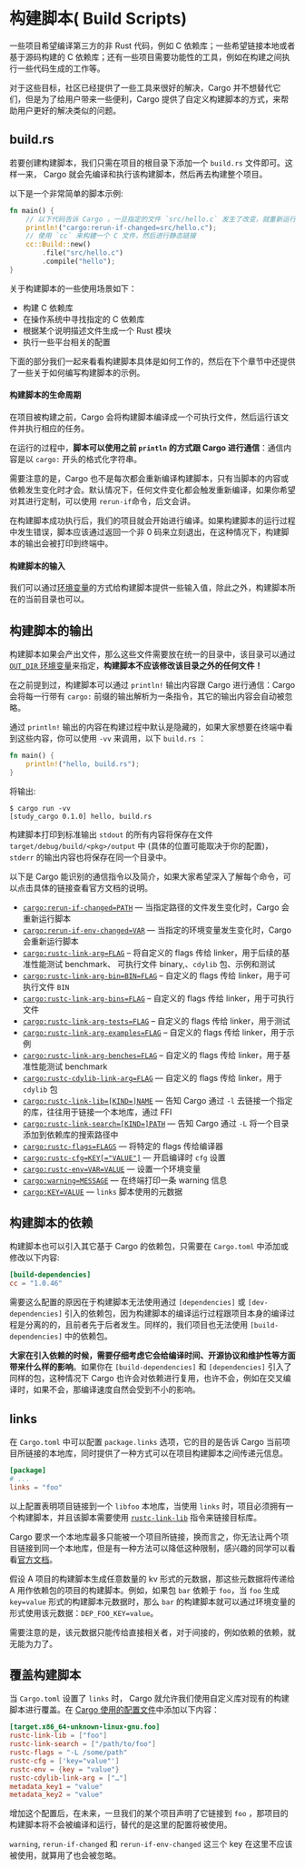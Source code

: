 # 构建脚本( Build Scripts)

一些项目希望编译第三方的非 Rust 代码，例如 C 依赖库；一些希望链接本地或者基于源码构建的 C 依赖库；还有一些项目需要功能性的工具，例如在构建之间执行一些代码生成的工作等。

对于这些目标，社区已经提供了一些工具来很好的解决，Cargo 并不想替代它们，但是为了给用户带来一些便利，Cargo 提供了自定义构建脚本的方式，来帮助用户更好的解决类似的问题。

## build.rs

若要创建构建脚本，我们只需在项目的根目录下添加一个 `build.rs` 文件即可。这样一来， Cargo 就会先编译和执行该构建脚本，然后再去构建整个项目。

以下是一个非常简单的脚本示例:

```rust
fn main() {
    // 以下代码告诉 Cargo ，一旦指定的文件 `src/hello.c` 发生了改变，就重新运行当前的构建脚本
    println!("cargo:rerun-if-changed=src/hello.c");
    // 使用 `cc` 来构建一个 C 文件，然后进行静态链接
    cc::Build::new()
        .file("src/hello.c")
        .compile("hello");
}
```

关于构建脚本的一些使用场景如下：

- 构建 C 依赖库
- 在操作系统中寻找指定的 C 依赖库
- 根据某个说明描述文件生成一个 Rust 模块
- 执行一些平台相关的配置

下面的部分我们一起来看看构建脚本具体是如何工作的，然后在下个章节中还提供了一些关于如何编写构建脚本的示例。



#### 构建脚本的生命周期

在项目被构建之前，Cargo 会将构建脚本编译成一个可执行文件，然后运行该文件并执行相应的任务。

在运行的过程中，**脚本可以使用之前 `println` 的方式跟 Cargo 进行通信**：通信内容是以 `cargo:` 开头的格式化字符串。

需要注意的是，Cargo 也不是每次都会重新编译构建脚本，只有当脚本的内容或依赖发生变化时才会。默认情况下，任何文件变化都会触发重新编译，如果你希望对其进行定制，可以使用 `rerun-if`命令，后文会讲。

在构建脚本成功执行后，我们的项目就会开始进行编译。如果构建脚本的运行过程中发生错误，脚本应该通过返回一个非 0 码来立刻退出，在这种情况下，构建脚本的输出会被打印到终端中。

#### 构建脚本的输入

我们可以通过[环境变量](https://doc.rust-lang.org/stable/cargo/reference/environment-variables.html#environment-variables-cargo-sets-for-build-scripts)的方式给构建脚本提供一些输入值，除此之外，构建脚本所在的当前目录也可以。

## 构建脚本的输出

构建脚本如果会产出文件，那么这些文件需要放在统一的目录中，该目录可以通过 [`OUT_DIR` 环境变量](https://doc.rust-lang.org/stable/cargo/reference/environment-variables.html#environment-variables-cargo-sets-for-build-scripts)来指定，**构建脚本不应该修改该目录之外的任何文件！**

在之前提到过，构建脚本可以通过 `println!` 输出内容跟 Cargo 进行通信：Cargo 会将每一行带有 `cargo:` 前缀的输出解析为一条指令，其它的输出内容会自动被忽略。

通过 `println!` 输出的内容在构建过程中默认是隐藏的，如果大家想要在终端中看到这些内容，你可以使用 `-vv` 来调用，以下 `build.rs` ：

```rust
fn main() {
    println!("hello, build.rs");
}
```

将输出:

```shell
$ cargo run -vv
[study_cargo 0.1.0] hello, build.rs
```

构建脚本打印到标准输出 `stdout` 的所有内容将保存在文件 `target/debug/build/<pkg>/output` 中 (具体的位置可能取决于你的配置)，`stderr` 的输出内容也将保存在同一个目录中。

以下是 Cargo 能识别的通信指令以及简介，如果大家希望深入了解每个命令，可以点击具体的链接查看官方文档的说明。

- [`cargo:rerun-if-changed=PATH`](https://doc.rust-lang.org/stable/cargo/reference/build-scripts.html#rerun-if-changed) — 当指定路径的文件发生变化时，Cargo 会重新运行脚本
- [`cargo:rerun-if-env-changed=VAR`](https://doc.rust-lang.org/stable/cargo/reference/build-scripts.html#rerun-if-env-changed) — 当指定的环境变量发生变化时，Cargo 会重新运行脚本
- [`cargo:rustc-link-arg=FLAG`](https://doc.rust-lang.org/stable/cargo/reference/build-scripts.html#rustc-link-arg) – 将自定义的 flags 传给 linker，用于后续的基准性能测试 benchmark、 可执行文件 binary,、`cdylib` 包、示例和测试
- [`cargo:rustc-link-arg-bin=BIN=FLAG`](https://doc.rust-lang.org/stable/cargo/reference/build-scripts.html#rustc-link-arg-bin) – 自定义的 flags 传给 linker，用于可执行文件 `BIN`
- [`cargo:rustc-link-arg-bins=FLAG`](https://doc.rust-lang.org/stable/cargo/reference/build-scripts.html#rustc-link-arg-bins) – 自定义的 flags 传给 linker，用于可执行文件
- [`cargo:rustc-link-arg-tests=FLAG`](https://doc.rust-lang.org/stable/cargo/reference/build-scripts.html#rustc-link-arg-tests) – 自定义的 flags 传给 linker，用于测试
- [`cargo:rustc-link-arg-examples=FLAG`](https://doc.rust-lang.org/stable/cargo/reference/build-scripts.html#rustc-link-arg-examples) – 自定义的 flags 传给 linker，用于示例
- [`cargo:rustc-link-arg-benches=FLAG`](https://doc.rust-lang.org/stable/cargo/reference/build-scripts.html#rustc-link-arg-benches) – 自定义的 flags 传给 linker，用于基准性能测试 benchmark
- [`cargo:rustc-cdylib-link-arg=FLAG`](https://doc.rust-lang.org/stable/cargo/reference/build-scripts.html#rustc-cdylib-link-arg) — 自定义的 flags 传给 linker，用于 `cdylib` 包
- [`cargo:rustc-link-lib=[KIND=]NAME`](https://doc.rust-lang.org/stable/cargo/reference/build-scripts.html#rustc-link-lib) — 告知 Cargo 通过 `-l` 去链接一个指定的库，往往用于链接一个本地库，通过 FFI
- [`cargo:rustc-link-search=[KIND=]PATH`](https://doc.rust-lang.org/stable/cargo/reference/build-scripts.html#rustc-link-search) — 告知 Cargo 通过 `-L` 将一个目录添加到依赖库的搜索路径中
- [`cargo:rustc-flags=FLAGS`](https://doc.rust-lang.org/stable/cargo/reference/build-scripts.html#rustc-flags) — 将特定的 flags 传给编译器
- [`cargo:rustc-cfg=KEY[="VALUE"]`](https://doc.rust-lang.org/stable/cargo/reference/build-scripts.html#rustc-cfg) — 开启编译时 `cfg` 设置
- [`cargo:rustc-env=VAR=VALUE`](https://doc.rust-lang.org/stable/cargo/reference/build-scripts.html#rustc-env) — 设置一个环境变量
- [`cargo:warning=MESSAGE`](https://doc.rust-lang.org/stable/cargo/reference/build-scripts.html#cargo-warning) — 在终端打印一条 warning 信息
- [`cargo:KEY=VALUE`](https://doc.rust-lang.org/stable/cargo/reference/build-scripts.html#the-links-manifest-key) — `links` 脚本使用的元数据

## 构建脚本的依赖

构建脚本也可以引入其它基于 Cargo 的依赖包，只需要在 `Cargo.toml` 中添加或修改以下内容:

```toml
[build-dependencies]
cc = "1.0.46"
```

需要这么配置的原因在于构建脚本无法使用通过 `[dependencies]` 或 `[dev-dependencies]` 引入的依赖包，因为构建脚本的编译运行过程跟项目本身的编译过程是分离的的，且前者先于后者发生。同样的，我们项目也无法使用 `[build-dependencies]` 中的依赖包。

**大家在引入依赖的时候，需要仔细考虑它会给编译时间、开源协议和维护性等方面带来什么样的影响**。如果你在 `[build-dependencies]` 和 `[dependencies]` 引入了同样的包，这种情况下 Cargo 也许会对依赖进行复用，也许不会，例如在交叉编译时，如果不会，那编译速度自然会受到不小的影响。

## links

在 `Cargo.toml` 中可以配置 `package.links` 选项，它的目的是告诉 Cargo 当前项目所链接的本地库，同时提供了一种方式可以在项目构建脚本之间传递元信息。

```toml
[package]
# ...
links = "foo"
```

以上配置表明项目链接到一个 `libfoo` 本地库，当使用 `links` 时，项目必须拥有一个构建脚本，并且该脚本需要使用 [`rustc-link-lib`](https://doc.rust-lang.org/stable/cargo/reference/build-scripts.html#rustc-link-lib) 指令来链接目标库。

Cargo 要求一个本地库最多只能被一个项目所链接，换而言之，你无法让两个项目链接到同一个本地库，但是有一种方法可以降低这种限制，感兴趣的同学可以看看[官方文档](https://doc.rust-lang.org/stable/cargo/reference/build-scripts.html#-sys-packages)。

假设 A 项目的构建脚本生成任意数量的 kv 形式的元数据，那这些元数据将传递给 A 用作依赖包的项目的构建脚本。例如，如果包 `bar` 依赖于 `foo`，当 `foo` 生成 `key=value` 形式的构建脚本元数据时，那么 `bar` 的构建脚本就可以通过环境变量的形式使用该元数据：`DEP_FOO_KEY=value`。

需要注意的是，该元数据只能传给直接相关者，对于间接的，例如依赖的依赖，就无能为力了。

## 覆盖构建脚本

当 `Cargo.toml` 设置了 `links` 时， Cargo 就允许我们使用自定义库对现有的构建脚本进行覆盖。在 [Cargo 使用的配置文件](https://course.rs/cargo/reference/configuration.html)中添加以下内容：

```toml
[target.x86_64-unknown-linux-gnu.foo]
rustc-link-lib = ["foo"]
rustc-link-search = ["/path/to/foo"]
rustc-flags = "-L /some/path"
rustc-cfg = ['key="value"']
rustc-env = {key = "value"}
rustc-cdylib-link-arg = ["…"]
metadata_key1 = "value"
metadata_key2 = "value"
```

增加这个配置后，在未来，一旦我们的某个项目声明了它链接到 `foo` ，那项目的构建脚本将不会被编译和运行，替代的是这里的配置将被使用。

`warning`, `rerun-if-changed` 和 `rerun-if-env-changed` 这三个 key 在这里不应该被使用，就算用了也会被忽略。
